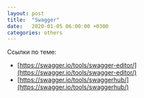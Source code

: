 ```yaml
---
layout: post
title:  "Swagger"
date:   2020-01-05 06:00:00 +0300
categories: others
---
```


Ссылки по теме:

- [https://swagger.io/tools/swagger-editor/](https://swagger.io/tools/swagger-editor/)
- [https://swagger.io/tools/swaggerhub/](https://swagger.io/tools/swaggerhub/)
